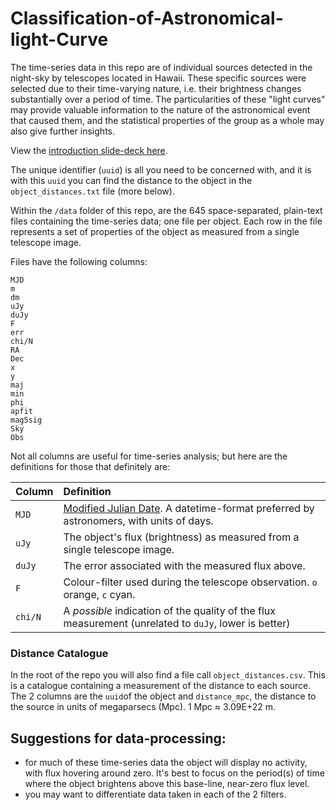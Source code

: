 # Classification-of-Astronomical-light-Curve
The time-series data in this repo are of individual sources detected in the night-sky by telescopes located in Hawaii. These specific sources were selected due to their time-varying nature, i.e. their brightness changes substantially over a period of time. The particularities of these "light curves" may provide valuable information to the nature of the astronomical event that caused them, and the statistical properties of the group as a whole may also give further insights.

View the [introduction slide-deck here](https://github.com/thespacedoctor/astro-analytathon/blob/master/slide-deck.pdf). 


The unique identifier (`uuid`) is all you need to be concerned with, and it is with this `uuid` you can find the distance to the object in the `object_distances.txt` file (more below).

Within the `/data` folder of this repo, are the 645 space-separated, plain-text files containing the time-series data; one file per object. Each row in the file represents a set of properties of the object as measured from a single telescope image.

Files have the following columns:

```text
MJD
m
dm
uJy
duJy
F
err
chi/N
RA
Dec
x
y
maj
min
phi
apfit
mag5sig
Sky
Obs
```

Not all columns are useful for time-series analysis; but here are the definitions for those that definitely are:

| Column  | Definition |
| :------------ | :----------- |
| `MJD`     | [Modified Julian Date](https://scienceworld.wolfram.com/astronomy/ModifiedJulianDate.html). A datetime-format preferred by astronomers, with units of days. |
| `uJy`     |  The object's flux (brightness) as measured from a single telescope image.  |
| `duJy`     | The error associated with the measured flux above.  |
| `F`     | Colour-filter used during the telescope observation. `o` orange, `c` cyan. |
| `chi/N` | A *possible* indication of the quality of the flux measurement (unrelated to `duJy`, lower is better) |

### Distance Catalogue

In the root of the repo you will also find a file call `object_distances.csv`. This is a catalogue containing a measurement of the distance to each source. The 2 columns are the `uuid`of the object and `distance_mpc`, the distance to the source in units of megaparsecs (Mpc). 1 Mpc ≈ 3.09E+22 m.

## Suggestions for data-processing:

- for much of these time-series data the object will display no activity, with flux hovering around zero. It's best to focus on the period(s) of time where the object brightens above this base-line, near-zero flux level.
- you may want to differentiate data taken in each of the 2 filters. 



